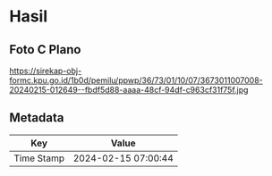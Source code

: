 # Hasil

## Foto C Plano

https://sirekap-obj-formc.kpu.go.id/1b0d/pemilu/ppwp/36/73/01/10/07/3673011007008-20240215-012649--fbdf5d88-aaaa-48cf-94df-c963cf31f75f.jpg


## Metadata

| Key        | Value               |
| ---------- | ------------------- |
| Time Stamp | 2024-02-15 07:00:44 |



